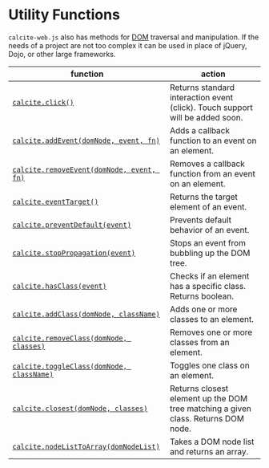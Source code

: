 # Utility Functions

`calcite-web.js` also has methods for [DOM](https://developer.mozilla.org/en-US/docs/Web/API/Document_Object_Model) traversal and manipulation. If the needs of a project are not too complex it can be used in place of jQuery, Dojo, or other large frameworks.

| function | action |
| -------- | ------ |
| [`calcite.click()`](#calcite-event-) | Returns standard interaction event (click). Touch support will be added soon. |
| [`calcite.addEvent(domNode, event, fn)`](#calcite-addevent-domnode-event-fn-) | Adds a callback function to an event on an element. |
| [`calcite.removeEvent(domNode, event, fn)`](#calcite-removeevent-domnode-event-fn-) | Removes a callback function from an event on an element. |
| [`calcite.eventTarget()`](#calcite-eventtarget-event-) | Returns the target element of an event. |
| [`calcite.preventDefault(event)`](#calcite-preventdefault-event-) | Prevents default behavior of an event. |
| [`calcite.stopPropagation(event)`](#calcite-stoppropagation-event-) | Stops an event from bubbling up the DOM tree. |
| [`calcite.hasClass(event)`](#calcite-hasclass-node-class-) | Checks if an element has a specific class. Returns boolean. |
| [`calcite.addClass(domNode, className)`](#calcite-addclass-domnode-classes-) | Adds one or more classes to an element. |
| [`calcite.removeClass(domNode, classes)`](#calcite-removeclass-domnode-classes-) | Removes one or more classes from an element. |
| [`calcite.toggleClass(domNode, className)`](#calcite-toggleclass-domnode-classname-) | Toggles one class on an element. |
| [`calcite.closest(domNode, classes)`](#calcite-closest-class-element-) | Returns closest element up the DOM tree matching a given class. Returns DOM node. |
| [`calcite.nodeListToArray(domNodeList)`](#calcite-nodelisttoarray-domnodelist-) | Takes a DOM node list and returns an array. |
